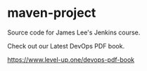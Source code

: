 # maven-project
Source code for James Lee's Jenkins course.

Check out our Latest DevOps PDF book.

https://www.level-up.one/devops-pdf-book

#
